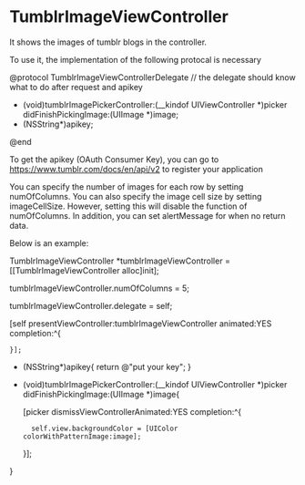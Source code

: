# TumblrImageViewController

It shows the images of tumblr blogs in the controller.

To use it, the implementation of the following protocal is necessary

@protocol TumblrImageViewControllerDelegate <NSObject>  // the delegate should know what to do after request and apikey
- (void)tumblrImagePickerController:(__kindof UIViewController *)picker didFinishPickingImage:(UIImage *)image;
- (NSString*)apikey;

@end

To get the apikey (OAuth Consumer Key), you can go to https://www.tumblr.com/docs/en/api/v2 to register your application

You can specify the number of images for each row by setting numOfColumns.
You can also specify the image cell size by setting imageCellSize. However, setting this will disable the function of numOfColumns.
In addition, you can set alertMessage for when no return data.

Below is an example:

    
TumblrImageViewController *tumblrImageViewController = [[TumblrImageViewController alloc]init];
    
tumblrImageViewController.numOfColumns = 5;
    
tumblrImageViewController.delegate = self;
    
[self presentViewController:tumblrImageViewController animated:YES completion:^{
        
    }];



- (NSString*)apikey{
    return @"put your key";
}

- (void)tumblrImagePickerController:(__kindof UIViewController *)picker didFinishPickingImage:(UIImage *)image{

    [picker dismissViewControllerAnimated:YES completion:^{
    
        self.view.backgroundColor = [UIColor colorWithPatternImage:image];
    }];
    
}
